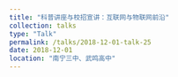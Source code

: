 ```yaml
---
title: "科普讲座与校招宣讲：互联网与物联网前沿"
collection: talks
type: "Talk"
permalink: /talks/2018-12-01-talk-25
date: 2018-12-01
location: "南宁三中、武鸣高中"
---
```


